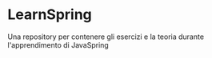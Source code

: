 # LearnSpring
Una repository per contenere gli esercizi e la teoria durante l'apprendimento di JavaSpring
